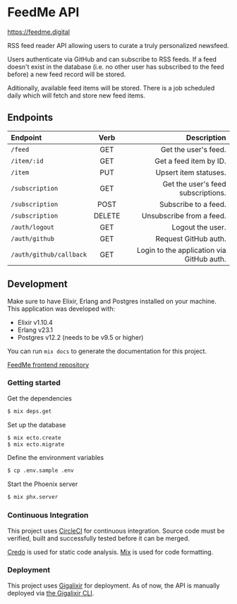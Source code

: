 # FeedMe API

https://feedme.digital

RSS feed reader API allowing users to curate a truly personalized newsfeed.

Users authenticate via GitHub and can subscribe to RSS feeds. If a feed doesn't exist in the database (i.e. no other user has subscribed to the feed before) a new feed record will be stored.

Aditionally, available feed items will be stored. There is a job scheduled daily which will fetch and store new feed items.

## Endpoints

| Endpoint                |  Verb  |                               Description |
| :---------------------- | :----: | ----------------------------------------: |
| `/feed`                 |  GET   |                      Get the user's feed. |
| `/item/:id`             |  GET   |                    Get a feed item by ID. |
| `/item`                 |  PUT   |                     Upsert item statuses. |
| `/subscription`         |  GET   |        Get the user's feed subscriptions. |
| `/subscription`         |  POST  |                      Subscribe to a feed. |
| `/subscription`         | DELETE |                  Unsubscribe from a feed. |
| `/auth/logout`          |  GET   |                          Logout the user. |
| `/auth/github`          |  GET   |                      Request GitHub auth. |
| `/auth/github/callback` |  GET   | Login to the application via GitHub auth. |

## Development

Make sure to have Elixir, Erlang and Postgres installed on your machine. This application was developed with:

- Elixir v1.10.4
- Erlang v23.1
- Postgres v12.2 (needs to be v9.5 or higher)

You can run `mix docs` to generate the documentation for this project.

[FeedMe frontend repository](https://github.com/sean-beard/feed-me)

### Getting started

Get the dependencies

```bash
$ mix deps.get
```

Set up the database

```bash
$ mix ecto.create
$ mix ecto.migrate
```

Define the environment variables

```bash
$ cp .env.sample .env
```

Start the Phoenix server

```bash
$ mix phx.server
```

### Continuous Integration

This project uses [CircleCI](https://circleci.com/) for continuous integration. Source code must be verified, built and successfully tested before it can be merged.

[Credo](https://github.com/rrrene/credo) is used for static code analysis. [Mix](https://hexdocs.pm/mix/master/Mix.html) is used for code formatting.

### Deployment

This project uses [Gigalixir](https://www.gigalixir.com/) for deployment. As of now, the API is manually deployed via [the Gigalixir CLI](https://gigalixir.readthedocs.io/en/latest/cli.html).
